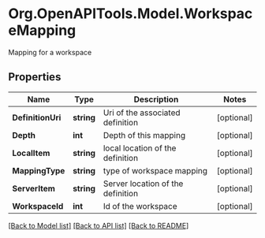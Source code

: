 # Org.OpenAPITools.Model.WorkspaceMapping
Mapping for a workspace

## Properties

Name | Type | Description | Notes
------------ | ------------- | ------------- | -------------
**DefinitionUri** | **string** | Uri of the associated definition | [optional] 
**Depth** | **int** | Depth of this mapping | [optional] 
**LocalItem** | **string** | local location of the definition | [optional] 
**MappingType** | **string** | type of workspace mapping | [optional] 
**ServerItem** | **string** | Server location of the definition | [optional] 
**WorkspaceId** | **int** | Id of the workspace | [optional] 

[[Back to Model list]](../README.md#documentation-for-models) [[Back to API list]](../README.md#documentation-for-api-endpoints) [[Back to README]](../README.md)

